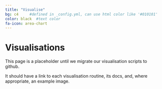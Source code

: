 ```yaml
---
title: "Visualise"
bg: c4     #defined in _config.yml, can use html color like '#010101'
color: black  #text color
fa-icon: area-chart
---
```


# Visualisations

This page is a placeholder until we migrate our visualisation scripts to 
github.

It should have a link to each visualisation routine, its docs, and, where appropriate, an example image.
